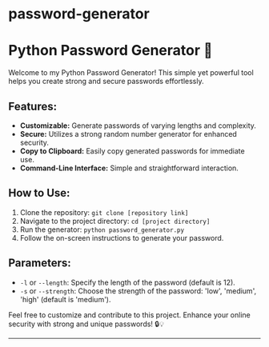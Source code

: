 # password-generator
# Python Password Generator 🔐

Welcome to my Python Password Generator! This simple yet powerful tool helps you create strong and secure passwords effortlessly.

## Features:
- **Customizable:** Generate passwords of varying lengths and complexity.
- **Secure:** Utilizes a strong random number generator for enhanced security.
- **Copy to Clipboard:** Easily copy generated passwords for immediate use.
- **Command-Line Interface:** Simple and straightforward interaction.

## How to Use:
1. Clone the repository: `git clone [repository link]`
2. Navigate to the project directory: `cd [project directory]`
3. Run the generator: `python password_generator.py`
4. Follow the on-screen instructions to generate your password.

## Parameters:
- `-l` or `--length`: Specify the length of the password (default is 12).
- `-s` or `--strength`: Choose the strength of the password: 'low', 'medium', 'high' (default is 'medium').

Feel free to customize and contribute to this project. Enhance your online security with strong and unique passwords! 🔒💡

---


